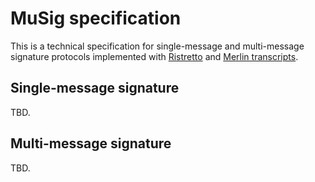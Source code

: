 # MuSig specification

This is a technical specification for single-message and multi-message signature protocols
implemented with [Ristretto](https://ristretto.group) and [Merlin transcripts](https://merlin.cool).

## Single-message signature

TBD.

## Multi-message signature

TBD.

